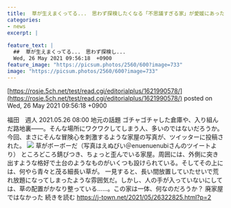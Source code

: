 ```yaml
---
title:  草が生えまくってる...　思わず探検したくなる「不思議すぎる家」が愛媛にあった  
categories:
- news
excerpt: |
  
feature_text: |
  ##  草が生えまくってる...　思わず探検し...
  Wed, 26 May 2021 09:56:18  +0900
feature_image: "https://picsum.photos/2560/600?image=733"
image: "https://picsum.photos/2560/600?image=733"
---
```


[https://rosie.5ch.net/test/read.cgi/editorialplus/1621990578/](https://rosie.5ch.net/test/read.cgi/editorialplus/1621990578/)
posted on Wed, 26 May 2021 09:56:18  +0900

<!--more-->

福田　週人 2021.05.26 08:00 地元の話題 ゴチャゴチャした倉庫や、入り組んだ路地裏——。そんな場所にワクワクしてしまう人、多いのではないだろうか。 今回、まさにそんな冒険心を刺激するような家屋の写真が、ツイッターに投稿された。 ![](https://cdn.j-town.net/thumbnail/2021/05/town20210525192141_large.jpg) 草がボーボーだ（写真はえぬびい＠enuenuenubiさんのツイートより） ところどころ錆びつき、ちょっと歪んでいる家屋。周囲には、外側に突き出すような格好で土台のようなものがいくつも設けられている。そしてその上には、何やら青々と茂る細長い草が。 一見すると、長い間放置していたせいで荒れ放題になってしまったような雰囲気だ。しかし、人の手が入っていないにしては、草の配置がかなり整っている......。この家は一体、何なのだろうか？ 廃家屋ではなかった 続きを読む https://j-town.net/2021/05/26322825.html?p=2
